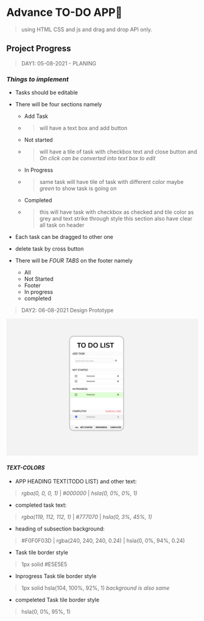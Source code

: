 # **Advance TO-DO APP**🕺
>using HTML CSS and js and drag and drop API only.
## **Project Progress**
>DAY1: 05-08-2021 - PLANING
### *Things to implement*
* Tasks should be editable
* There will be four  sections namely
    * Add Task
    * >will have a text box and add button 
    * Not started
    * >will have a tile of task with checkbox text and close button and *On click can be converted into text box to edit* 
    * In Progress
    * >same task will have tile of task with different color maybe *green* to show task is going on 
    *  Completed
    * >this will have task with checkbox as checked and tile color as grey and text strike through style this section also have clear all task on header
* Each task can be dragged to other one

* delete task by cross button
* There will be *FOUR TABS* on the footer namely
    * All
    * Not Started 
    * Footer 
    * In progress
    * completed

>DAY2: 06-08-2021 Design Prototype 

![Image for my Design](images/Desktop.png)
#### *TEXT-COLORS*
* APP HEADING TEXT(TODO LIST) and other text: 
>*rgba(0, 0, 0, 1)* | *#000000* | *hsla(0, 0%, 0%, 1)*
* completed task text: 
>*rgba(119, 112, 112, 1)* | *#777070* | *hsla(0, 3%, 45%, 1)*
* heading of subsection background:
>#F0F0F03D | rgba(240, 240, 240, 0.24) | hsla(0, 0%, 94%, 0.24)
* Task tile border style
>1px solid #E5E5E5  
* Inprogress Task tile border style
>1px solid  hsla(104, 100%, 92%, 1) *background is also same*
* compeleted Task tile border style
> hsla(0, 0%, 95%, 1)






